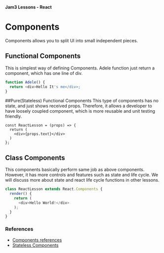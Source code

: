 **Jam3 Lessons - React**

# Components

Components allows you to split UI into small independent pieces.

## Functional Components

This is simplest way of defining Components.
Adele function just return a component, which has one line of div.

```javascript
function Adele() {
  return <div>Hello It's me</div>;
}
```


##Pure(Stateless) Functional Components
This type of components has no state, and just shows received props. Therefore, it allows a developer to have loosely coupled component, which is more reusable and unit testing friendly.

```
const ReactLesson = (props) => {
  return (
    <div>{props.text}</div>
  )
};
```

## Class Components

This components basically perform same job as above components. However, it has more controls and features such as state and life cycle. We will discuss more about state and react life cycle functions in other lessons.

```javascript
class ReactLesson extends React.Components {
  render() {
    return (
      <div>Hello World!</div>
    );
  }
}
```
### References

- [Components references](https://facebook.github.io/react/docs/components-and-props.html)
- [Stateless Components](https://medium.com/@joshblack/stateless-components-in-react-0-14-f9798f8b992d#.dkm84h7pq)
